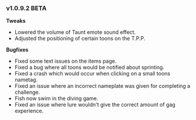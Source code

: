 ### v1.0.9.2 BETA

**Tweaks**
- Lowered the volume of Taunt emote sound effect.
- Adjusted the positioning of certain toons on the T.P.P.

**Bugfixes**
- Fixed some text issues on the items page.
- Fixed a bug where all toons would be notified about sprinting.
- Fixed a crash which would occur when clicking on a small toons nametag.
- Fixed an issue where an incorrect nameplate was given for completing a challenge.
- Fish now swim in the diving game.
- Fixed an issue where lure wouldn't give the correct amount of gag experience.
